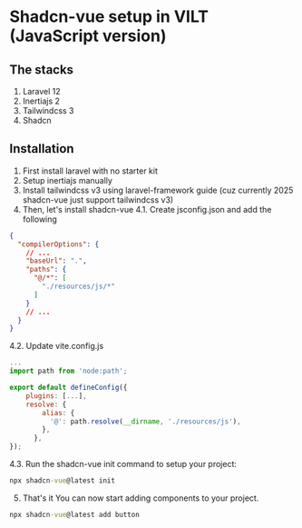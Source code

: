 # Shadcn-vue setup in VILT (JavaScript version)

## The stacks
1. Laravel 12
2. Inertiajs 2
3. Tailwindcss 3
4. Shadcn

## Installation
1. First install laravel with no starter kit
2. Setup inertiajs manually
3. Install tailwindcss v3 using laravel-framework guide (cuz currently 2025 shadcn-vue just support tailwindcss v3)
4. Then, let's install shadcn-vue
4.1. Create jsconfig.json and add the following
```json
{
  "compilerOptions": {
    // ...
    "baseUrl": ".",
    "paths": {
      "@/*": [
        "./resources/js/*"
      ]
    }
    // ...
  }
}
```

4.2. Update vite.config.js
```js
...
import path from 'node:path';

export default defineConfig({
    plugins: [...],
    resolve: {
        alias: {
          '@': path.resolve(__dirname, './resources/js'),
        },
      },
});
```

4.3. Run the shadcn-vue init command to setup your project:
```cmd
npx shadcn-vue@latest init
```

5. That's it
You can now start adding components to your project.
```cmd
npx shadcn-vue@latest add button
```
